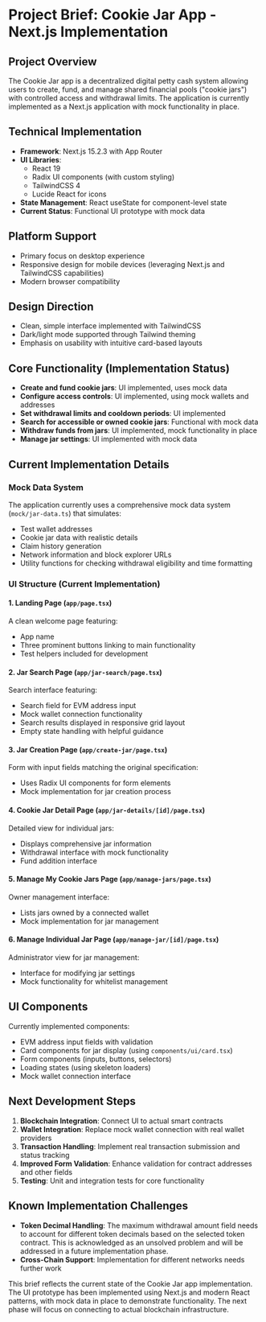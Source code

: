# Project Brief: Cookie Jar App - Next.js Implementation

## Project Overview
The Cookie Jar app is a decentralized digital petty cash system allowing users to create,
fund, and manage shared financial pools ("cookie jars") with controlled access and
withdrawal limits. The application is currently implemented as a Next.js application with mock functionality in place.

## Technical Implementation
- **Framework**: Next.js 15.2.3 with App Router
- **UI Libraries**: 
  - React 19
  - Radix UI components (with custom styling)
  - TailwindCSS 4
  - Lucide React for icons
- **State Management**: React useState for component-level state
- **Current Status**: Functional UI prototype with mock data

## Platform Support
- Primary focus on desktop experience
- Responsive design for mobile devices (leveraging Next.js and TailwindCSS capabilities)
- Modern browser compatibility

## Design Direction
- Clean, simple interface implemented with TailwindCSS
- Dark/light mode supported through Tailwind theming
- Emphasis on usability with intuitive card-based layouts

## Core Functionality (Implementation Status)
- **Create and fund cookie jars**: UI implemented, uses mock data
- **Configure access controls**: UI implemented, using mock wallets and addresses
- **Set withdrawal limits and cooldown periods**: UI implemented
- **Search for accessible or owned cookie jars**: Functional with mock data
- **Withdraw funds from jars**: UI implemented, mock functionality in place
- **Manage jar settings**: UI implemented with mock data

## Current Implementation Details

### Mock Data System
The application currently uses a comprehensive mock data system (`mock/jar-data.ts`) that simulates:
- Test wallet addresses
- Cookie jar data with realistic details
- Claim history generation
- Network information and block explorer URLs
- Utility functions for checking withdrawal eligibility and time formatting

### UI Structure (Current Implementation)

#### 1. Landing Page (`app/page.tsx`)
A clean welcome page featuring:
- App name
- Three prominent buttons linking to main functionality
- Test helpers included for development

#### 2. Jar Search Page (`app/jar-search/page.tsx`)
Search interface featuring:
- Search field for EVM address input
- Mock wallet connection functionality
- Search results displayed in responsive grid layout
- Empty state handling with helpful guidance

#### 3. Jar Creation Page (`app/create-jar/page.tsx`)
Form with input fields matching the original specification:
- Uses Radix UI components for form elements
- Mock implementation for jar creation process

#### 4. Cookie Jar Detail Page (`app/jar-details/[id]/page.tsx`)
Detailed view for individual jars:
- Displays comprehensive jar information
- Withdrawal interface with mock functionality
- Fund addition interface

#### 5. Manage My Cookie Jars Page (`app/manage-jars/page.tsx`)
Owner management interface:
- Lists jars owned by a connected wallet
- Mock implementation for jar management

#### 6. Manage Individual Jar Page (`app/manage-jar/[id]/page.tsx`)
Administrator view for jar management:
- Interface for modifying jar settings
- Mock functionality for whitelist management

## UI Components
Currently implemented components:
- EVM address input fields with validation
- Card components for jar display (using `components/ui/card.tsx`)
- Form components (inputs, buttons, selectors)
- Loading states (using skeleton loaders)
- Mock wallet connection interface

## Next Development Steps
1. **Blockchain Integration**: Connect UI to actual smart contracts
2. **Wallet Integration**: Replace mock wallet connection with real wallet providers
3. **Transaction Handling**: Implement real transaction submission and status tracking
4. **Improved Form Validation**: Enhance validation for contract addresses and other fields
5. **Testing**: Unit and integration tests for core functionality

## Known Implementation Challenges
- **Token Decimal Handling**: The maximum withdrawal amount field needs to account
for different token decimals based on the selected token contract. This is acknowledged as
an unsolved problem and will be addressed in a future implementation phase.
- **Cross-Chain Support**: Implementation for different networks needs further work

This brief reflects the current state of the Cookie Jar app implementation. The UI prototype has been implemented using Next.js and modern React patterns, with mock data in place to demonstrate functionality. The next phase will focus on connecting to actual blockchain infrastructure.